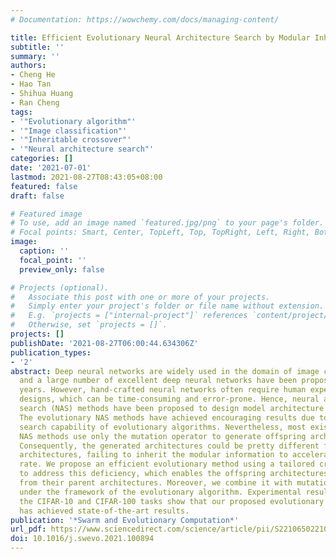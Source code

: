 ```yaml
---
# Documentation: https://wowchemy.com/docs/managing-content/

title: Efficient Evolutionary Neural Architecture Search by Modular Inheritable Crossover
subtitle: ''
summary: ''
authors:
- Cheng He
- Hao Tan
- Shihua Huang
- Ran Cheng
tags:
- '"Evolutionary algorithm"'
- '"Image classification"'
- '"Inheritable crossover"'
- '"Neural architecture search"'
categories: []
date: '2021-07-01'
lastmod: 2021-08-27T08:43:05+08:00
featured: false
draft: false

# Featured image
# To use, add an image named `featured.jpg/png` to your page's folder.
# Focal points: Smart, Center, TopLeft, Top, TopRight, Left, Right, BottomLeft, Bottom, BottomRight.
image:
  caption: ''
  focal_point: ''
  preview_only: false

# Projects (optional).
#   Associate this post with one or more of your projects.
#   Simply enter your project's folder or file name without extension.
#   E.g. `projects = ["internal-project"]` references `content/project/deep-learning/index.md`.
#   Otherwise, set `projects = []`.
projects: []
publishDate: '2021-08-27T06:00:44.634306Z'
publication_types:
- '2'
abstract: Deep neural networks are widely used in the domain of image classification,
  and a large number of excellent deep neural networks have been proposed in recent
  years. However, hand-crafted neural networks often require human experts for elaborate
  designs, which can be time-consuming and error-prone. Hence, neural architecture
  search (NAS) methods have been proposed to design model architecture automatically.
  The evolutionary NAS methods have achieved encouraging results due to the global
  search capability of evolutionary algorithms. Nevertheless, most existing evolutionary
  NAS methods use only the mutation operator to generate offspring architectures.
  Consequently, the generated architectures could be pretty different from their parent
  architectures, failing to inherit the modular information to accelerate the convergence
  rate. We propose an efficient evolutionary method using a tailored crossover operator
  to address this deficiency, which enables the offspring architectures to inherit
  from their parent architectures. Moreover, we combine it with mutation operators
  under the framework of the evolutionary algorithm. Experimental results on both
  the CIFAR-10 and CIFAR-100 tasks show that our proposed evolutionary NAS method
  has achieved state-of-the-art results.
publication: '*Swarm and Evolutionary Computation*'
url_pdf: https://www.sciencedirect.com/science/article/pii/S2210650221000559
doi: 10.1016/j.swevo.2021.100894
---
```

